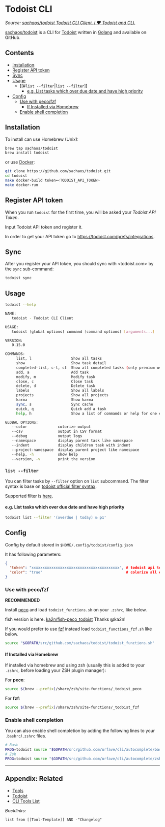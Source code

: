 # Todoist CLI

*Source: [sachaos/todoist Todoist CLI Client. I ❤️ Todoist and CLI.](https://github.com/sachaos/todoist)*

[sachaos/todoist](https://github.com/sachaos/todoist) is a CLI for [Todoist](https://doist.com) written in [Golang]() and available on GitHub.

## Contents

* [Installation](Todoist-CLI.md#installation)
* [Register API token](Todoist-CLI.md#register-api-token)
* [Sync](Todoist-CLI.md#sync)
* [Usage](Todoist-CLI.md#usage)
  * \[\[\#`list --filter`\|`list --filter`\]\]
    * [e.g. List tasks which over due date and have high priority](Todoist-CLI.md#e-g-list-tasks-which-over-due-date-and-have-high-priority)
* [Config](Todoist-CLI.md#config)
  * [Use with peco/fzf](Todoist-CLI.md#use-with-peco-fzf)
    * [If Installed via Homebrew](Todoist-CLI.md#if-installed-via-homebrew)
  * [Enable shell completion](Todoist-CLI.md#enable-shell-completion)

## Installation

To install can use Homebrew (Unix):

````bash
brew tap sachaos/todoist
brew install todoist 
````

or use [Docker](https://docker.com):

````bash
git clone https://github.com/sachaos/todoist.git
cd todoist
make docker-build token=<TODOIST_API_TOKEN>
make docker-run
````

## Register API token

When you run `todoist` for the first time, you will be asked your *Todoist API Token*. 

Input Todoist API token and register it. 

In order to get your API token go to <https://todoist.com/prefs/integrations>.

## Sync

After you register your API token, you should sync with \<todoist.com> by the `sync` sub-command:

````bash
todoist sync
````

## Usage

````bash
todoist --help

NAME:
   todoist - Todoist CLI Client

USAGE:
   todoist [global options] command [command options] [arguments...]

VERSION:
   0.15.0

COMMANDS:
     list, l                  Show all tasks
     show                     Show task detail
     completed-list, c-l, cl  Show all completed tasks (only premium users)
     add, a                   Add task
     modify, m                Modify task
     close, c                 Close task
     delete, d                Delete task
     labels                   Show all labels
     projects                 Show all projects
     karma                    Show karma
     sync, s                  Sync cache
     quick, q                 Quick add a task
     help, h                  Show a list of commands or help for one command

GLOBAL OPTIONS:
   --color              colorize output
   --csv                output in CSV format
   --debug              output logs
   --namespace          display parent task like namespace
   --indent             display children task with indent
   --project-namespace  display parent project like namespace
   --help, -h           show help
   --version, -v        print the version
````

### `list --filter`

You can filter tasks by `--filter` option on `list` subcommand.
The filter syntax is base on [todoist official filter syntax](https://support.todoist.com/hc/en-us/articles/205248842-Filters).

Supported filter is [here](https://github.com/sachaos/todoist/issues/15#issuecomment-334140101).

#### e.g. List tasks which over due date and have high priority

````bash
todoist list --filter '(overdue | today) & p1'
````

## Config

Config by default stored in `$HOME/.config/todoist/config.json`

It has following parameters:

````json
{
  "token": "xxxxxxxxxxxxxxxxxxxxxxxxxxxxxxxxxxxxxxxx", # todoist api token, required
  "color": "true"                                      # colorize all output, not required, default false
}
````

### Use with peco/fzf

**RECOMMENDED**

Install [peco](https://github.com/peco/peco) and load `todoist_functions.sh` on your `.zshrc`, like below.

fish version is here. [ka2n/fish-peco_todoist](https://github.com/ka2n/fish-peco_todoist) Thanks @ka2n!

If you would prefer to use [fzf](https://github.com/junegunn/fzf) instead load `todoist_functions_fzf.sh` like below.

````bash
source "$GOPATH/src/github.com/sachaos/todoist/todoist_functions.sh"
````

#### If Installed via Homebrew

If installed via homebrew and using zsh (usually this is added to your `.zshrc`, before loading your ZSH plugin manager):

For **peco**:

````zsh
source $(brew --prefix)/share/zsh/site-functions/_todoist_peco
````

For **fzf**:

````bash
source $(brew --prefix)/share/zsh/site-functions/_todoist_fzf
````

### Enable shell completion

You can also enable shell completion by adding the following lines to your `.bashrc`/`.zshrc` files.

````bash
# Bash
PROG=todoist source "$GOPATH/src/github.com/urfave/cli/autocomplete/bash_autocomplete"
# Zsh
PROG=todoist source "$GOPATH/src/github.com/urfave/cli/autocomplete/zsh_autocomplete"
````

---

## Appendix: Related

* [Tools](../../Tools.md)
* [Todoist](../../Productivity%20Tools/Todoist.md)
* [CLI Tools List](../../../../2-Areas/Lists/CLI%20Tools%20List.md)

*Backlinks:*

````dataview
list from [[Tool-Template]] AND -"Changelog"
````
